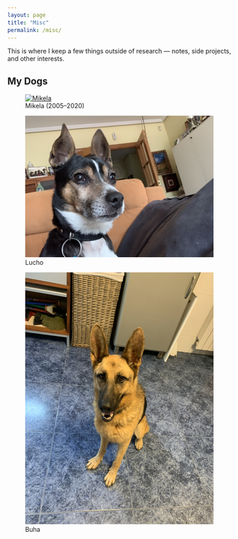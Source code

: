```yaml
---
layout: page
title: "Misc"
permalink: /misc/
---
```



This is where I keep a few things outside of research — notes, side projects, and other interests.

## My Dogs

<div class="gallery">
  <figure>
    <a href="/assets/images/dog/mikela.jpg" target="_blank">
      <img src="/assets/images/dog/mikela.jpg" alt="Mikela">
    </a>
    <figcaption>Mikela (2005–2020)</figcaption>
  </figure>

  <figure>
    <a href="/assets/images/dog/lucho.jpg" target="_blank">
      <img src="/assets/images/dog/lucho.jpg" alt="Lucho">
    </a>
    <figcaption>Lucho</figcaption>
  </figure>

  <figure>
    <a href="/assets/images/dog/buha.jpg" target="_blank">
      <img src="/assets/images/dog/buha.jpg" alt="Buha">
    </a>
    <figcaption>Buha</figcaption>
  </figure>
</div>
